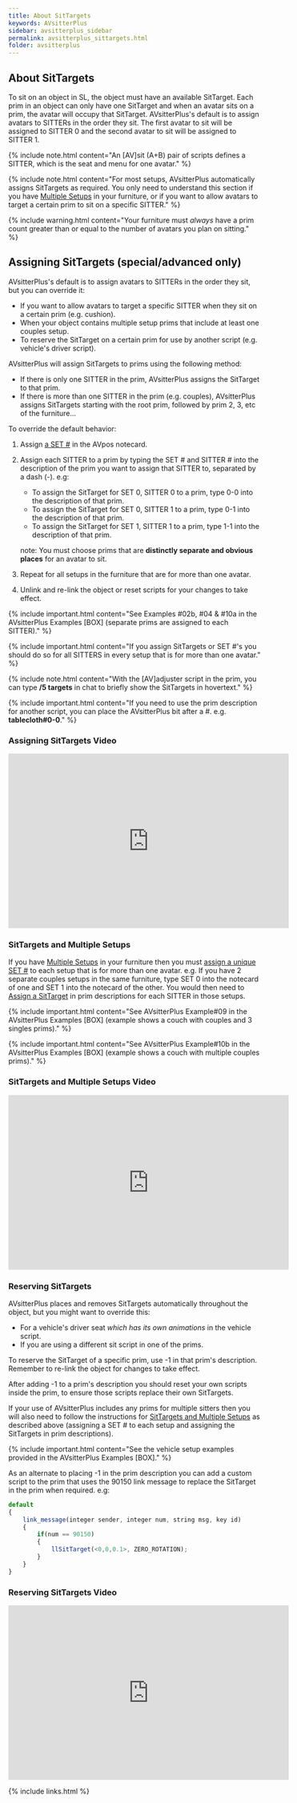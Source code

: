 ```yaml
---
title: About SitTargets
keywords: AVsitterPlus
sidebar: avsitterplus_sidebar
permalink: avsitterplus_sittargets.html
folder: avsitterplus
---
```


## About SitTargets

To sit on an object in SL, the object must have an available SitTarget. Each prim in an object can only have one SitTarget and when an avatar sits on a prim, the avatar will occupy that SitTarget. AVsitterPlus's default is to assign avatars to SITTERs in the order they sit. The first avatar to sit will be assigned to SITTER 0 and the second avatar to sit will be assigned to SITTER 1.

{% include note.html content="An [AV]sit (A+B) pair of scripts defines a SITTER, which is the seat and menu for one avatar." %}

{% include note.html content="For most setups, AVsitterPlus automatically assigns SitTargets as required. You only need to understand this section if you have [Multiple Setups](/avsitterplus_home.html#multiple-setups) in your furniture, or if you want to allow avatars to target a certain prim to sit on a specific SITTER." %}

{% include warning.html content="Your furniture must *always* have a prim count greater than or equal to the number of avatars you plan on sitting." %}

## Assigning SitTargets (special/advanced only)
AVsitterPlus's default is to assign avatars to SITTERs in the order they sit, but you can override it:

- If you want to allow avatars to target a specific SITTER when they sit on a certain prim (e.g. cushion).
- When your object contains multiple setup prims that include at least one couples setup.
- To reserve the SitTarget on a certain prim for use by another script (e.g. vehicle's driver script).

AVsitterPlus will assign SitTargets to prims using the following method:

- If there is only one SITTER in the prim, AVsitterPlus assigns the SitTarget to that prim.
- If there is more than one SITTER in the prim (e.g. couples), AVsitterPlus assigns SitTargets starting with the root prim, followed by prim 2, 3, etc of the furniture...

To override the default behavior:

1. Assign <a href="/avsitterplus_avpos.html#set">a SET #</a> in the AVpos notecard.
2. Assign each SITTER to a prim by typing the SET # and SITTER # into the description of the prim you want to assign that SITTER to, separated by a dash (-). e.g:
    - To assign the SitTarget for SET 0, SITTER 0 to a prim, type 0-0 into the description of that prim.
    - To assign the SitTarget for SET 0, SITTER 1 to a prim, type 0-1 into the description of that prim.
    - To assign the SitTarget for SET 1, SITTER 1 to a prim, type 1-1 into the description of that prim.

    note: You must choose prims that are <b>distinctly separate and obvious places</b> for an avatar to sit.

3. Repeat for all setups in the furniture that are for more than one avatar.
4. Unlink and re-link the object or reset scripts for your changes to take effect.

{% include important.html content="See Examples #02b, #04 & #10a in the AVsitterPlus Examples [BOX] (separate prims are assigned to each SITTER)." %}

{% include important.html content="If you assign SitTargets or SET #'s you should do so for all SITTERS in every setup that is for more than one avatar." %}

{% include note.html content="With the [AV]adjuster script in the prim, you can type **/5 targets** in chat to briefly show the SitTargets in hovertext." %}

{% include important.html content="If you need to use the prim description for another script, you can place the AVsitterPlus bit after a #. e.g. **tablecloth#0-0**." %}

### Assigning SitTargets Video

<iframe height="349" src="https://www.youtube.com/embed/RYqGKGk21D8?rel=0" frameborder="0" width="560" allowfullscreen=""></iframe>

### SitTargets and Multiple Setups
If you have [Multiple Setups](/avsitterplus_home.html#multiple-setups) in your furniture then you must [assign a unique SET #](/avsitterplus_avpos.html#set) to each setup that is for more than one avatar. e.g. If you have 2 separate couples setups in the same furniture, type SET 0 into the notecard of one and SET 1 into the notecard of the other. You would then need to [Assign a SitTarget](/avsitterplus_sittargets.html#assigning-sittargets-specialadvanced-only) in prim descriptions for each SITTER in those setups.

{% include important.html content="See AVsitterPlus Example#09 in the AVsitterPlus Examples [BOX] (example shows a couch with couples and 3 singles prims)." %}

{% include important.html content="See AVsitterPlus Example#10b in the AVsitterPlus Examples [BOX] (example shows a couch with multiple couples prims)." %}

### SitTargets and Multiple Setups Video

<iframe height="349" src="https://www.youtube.com/embed/KilhfAQsrY4?rel=0" frameborder="0" width="560" allowfullscreen=""></iframe>

### Reserving SitTargets
AVsitterPlus places and removes SitTargets automatically throughout the object, but you might want to override this:

- For a vehicle's driver seat <i>which has its own animations</i> in the vehicle script.
- If you are using a different sit script in one of the prims.

To reserve the SitTarget of a specific prim, use -1 in that prim's description. Remember to re-link the object for changes to take effect.

After adding -1 to a prim's description you should reset your own scripts inside the prim, to ensure those scripts replace their own SitTargets.

If your use of AVsitterPlus includes any prims for multiple sitters then you will also need to follow the instructions for [SitTargets and Multiple Setups](/avsitterplus_sittargets.html#sittargets-and-multiple-setups) as described above (assigning a SET # to each setup and assigning the SitTargets in prim descriptions).

{% include important.html content="See the vehicle setup examples provided in the AVsitterPlus Examples [BOX]." %}

As an alternate to placing -1 in the prim description you can add a custom script to the prim that uses the 90150 link message to replace the SitTarget in the prim when required. e.g:

```js
default
{
    link_message(integer sender, integer num, string msg, key id)
    {
        if(num == 90150)
        {
            llSitTarget(<0,0,0.1>, ZERO_ROTATION);
        }
    }
}
```

### Reserving SitTargets Video

<iframe height="349" src="https://www.youtube.com/embed/zRD_Uwenh6c?rel=0" frameborder="0" width="560" allowfullscreen=""></iframe>

{% include links.html %}
